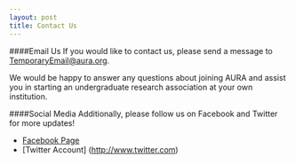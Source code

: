 ```yaml
---
layout: post
title: Contact Us
---
```


####Email Us
If you would like to contact us, please send a message to TemporaryEmail@aura.org.

We would be happy to answer any questions about joining AURA and assist you in starting an undergraduate research association at your own institution.


####Social Media
Additionally, please follow us on Facebook and Twitter for more updates!

 - [Facebook Page](http://www.facebook.com)
 - [Twitter Account] (http://www.twitter.com)
